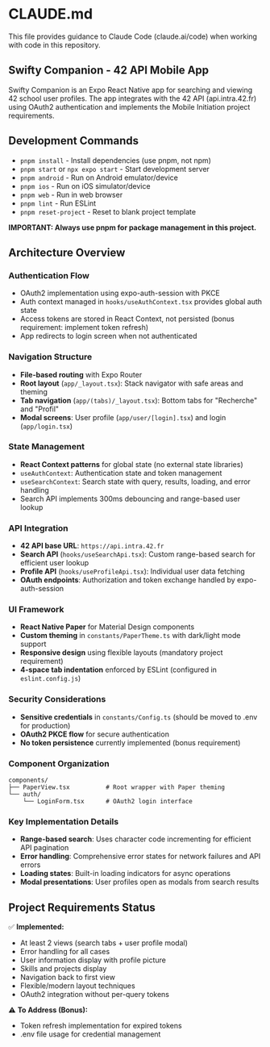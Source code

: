# CLAUDE.md

This file provides guidance to Claude Code (claude.ai/code) when working with code in this repository.

## Swifty Companion - 42 API Mobile App

Swifty Companion is an Expo React Native app for searching and viewing 42 school user profiles. The app integrates with the 42 API (api.intra.42.fr) using OAuth2 authentication and implements the Mobile Initiation project requirements.

## Development Commands

- `pnpm install` - Install dependencies (use pnpm, not npm)
- `pnpm start` or `npx expo start` - Start development server
- `pnpm android` - Run on Android emulator/device
- `pnpm ios` - Run on iOS simulator/device
- `pnpm web` - Run in web browser
- `pnpm lint` - Run ESLint
- `pnpm reset-project` - Reset to blank project template

**IMPORTANT: Always use pnpm for package management in this project.**

## Architecture Overview

### Authentication Flow
- OAuth2 implementation using expo-auth-session with PKCE
- Auth context managed in `hooks/useAuthContext.tsx` provides global auth state
- Access tokens are stored in React Context, not persisted (bonus requirement: implement token refresh)
- App redirects to login screen when not authenticated

### Navigation Structure
- **File-based routing** with Expo Router
- **Root layout** (`app/_layout.tsx`): Stack navigator with safe areas and theming
- **Tab navigation** (`app/(tabs)/_layout.tsx`): Bottom tabs for "Recherche" and "Profil"
- **Modal screens**: User profile (`app/user/[login].tsx`) and login (`app/login.tsx`)

### State Management
- **React Context patterns** for global state (no external state libraries)
- `useAuthContext`: Authentication state and token management
- `useSearchContext`: Search state with query, results, loading, and error handling
- Search API implements 300ms debouncing and range-based user lookup

### API Integration
- **42 API base URL**: `https://api.intra.42.fr`
- **Search API** (`hooks/useSearchApi.tsx`): Custom range-based search for efficient user lookup
- **Profile API** (`hooks/useProfileApi.tsx`): Individual user data fetching
- **OAuth endpoints**: Authorization and token exchange handled by expo-auth-session

### UI Framework
- **React Native Paper** for Material Design components
- **Custom theming** in `constants/PaperTheme.ts` with dark/light mode support
- **Responsive design** using flexible layouts (mandatory project requirement)
- **4-space tab indentation** enforced by ESLint (configured in `eslint.config.js`)

### Security Considerations
- **Sensitive credentials** in `constants/Config.ts` (should be moved to .env for production)
- **OAuth2 PKCE flow** for secure authentication
- **No token persistence** currently implemented (bonus requirement)

### Component Organization
```
components/
├── PaperView.tsx          # Root wrapper with Paper theming
└── auth/
    └── LoginForm.tsx      # OAuth2 login interface
```

### Key Implementation Details
- **Range-based search**: Uses character code incrementing for efficient API pagination
- **Error handling**: Comprehensive error states for network failures and API errors
- **Loading states**: Built-in loading indicators for async operations
- **Modal presentations**: User profiles open as modals from search results

## Project Requirements Status

✅ **Implemented:**
- At least 2 views (search tabs + user profile modal)
- Error handling for all cases
- User information display with profile picture
- Skills and projects display
- Navigation back to first view
- Flexible/modern layout techniques
- OAuth2 integration without per-query tokens

⚠️ **To Address (Bonus):**
- Token refresh implementation for expired tokens
- .env file usage for credential management